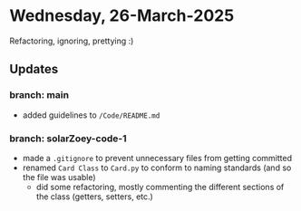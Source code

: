 # Wednesday, 26-March-2025
Refactoring, ignoring, prettying :)

## Updates
### branch: main
- added guidelines to `/Code/README.md`
### branch: solarZoey-code-1
- made a `.gitignore` to prevent unnecessary files from getting committed
- renamed `Card Class` to `Card.py` to conform to naming standards (and so the file was usable)
	- did some refactoring, mostly commenting the different sections of the class (getters, setters, etc.)
